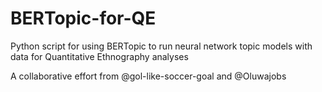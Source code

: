 # BERTopic-for-QE
Python script for using BERTopic to run neural network topic models with data for Quantitative Ethnography analyses

A collaborative effort from @gol-like-soccer-goal and @Oluwajobs
